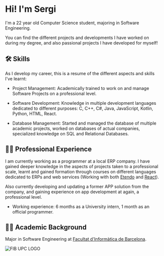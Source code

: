 
# Hi! I'm Sergi

I'm a 22 year old Computer Science student, majoring in Software Engineering. 

You can find the different projects and developments I have worked on during my degree, and also passional projects I have developed for myself!


## 🛠 Skills
As I develop my career, this is a resume of the different aspects and skills I've learnt:
* Project Management: Academically trained to work on and manage Software Projects on a professional level.

* Software Development: Knowledge in multiple development languages dedicated to different purposes: C, C++, C#, Java, JavaScript, Kotlin, Python, HTML, React.

* Database Management: Started and managed the database of multiple academic projects,  worked on databases of actual companies, specialized knowledge on SQL and Relational Databases.



## 👨‍💻 Professional Experience

I am currently working as a programmer at a local ERP company. I have gained deeper knowledge in the aspects of projects taken to a professional scale, learnt and gained formation through courses on different languages dedicated to ERPs and web services (Working with both [Etendo](https://etendo.software/) and [React](https://es.react.dev/)).

Also currently developing and updating a former APP solution from the company, and gaining experience on app development at again, a professional level.

* Working experience: 6 months as a University intern, 1 month as an official programmer.
## 👨‍🎓 Academic Background

Major in Software Engineering at [Facultat d'Informàtica de Barcelona](https://www.fib.upc.edu/ca).

![FIB UPC LOGO](https://www.fib.upc.edu/sites/fib/files/styles/large/public/fib-upc-v2-transparent.png?itok=F0z6ctTj)
